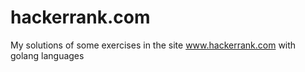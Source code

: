 # hackerrank.com
My solutions of some exercises in the site www.hackerrank.com with golang languages
